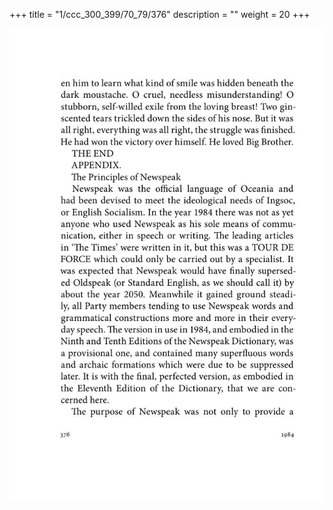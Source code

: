+++
title = "1/ccc_300_399/70_79/376"
description = ""
weight = 20
+++

<img class="center-fit-jpg" src="/jpg_/out_jpg_1984__376.jpg" ></img>

